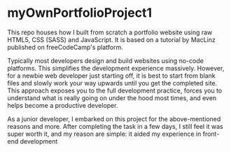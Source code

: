 # myOwnPortfolioProject1
This repo houses how I built from scratch a portfolio website using raw HTML5, CSS (SASS) and JavaScript. It is based on a tutorial by MacLinz published on
freeCodeCamp's platform.

Typically most developers design and build websites using no-code platforms. This simplifies the development experience massively. 
However, for a newbie web developer just starting off, it is best to start from blank files and slowly work your way upwards until you get the completed 
site. This approach exposes you to the full development practice, forces you to understand what is really going on under the hood most times, and even helps
become a productive developer.

As a junior developer, I embarked on this project for the above-mentioned reasons and more. After completing the task in a few days, I still feel it was super worth it, 
and my reason are simple: it aided my experience in front-end  development

